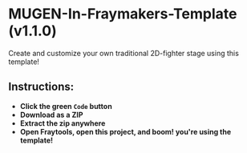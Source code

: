 # MUGEN-In-Fraymakers-Template (v1.1.0)

Create and customize your own traditional 2D-fighter stage using this template!

## Instructions:
- **Click the green `Code` button**
- **Download as a ZIP**
- **Extract the zip anywhere**
- **Open Fraytools, open this project, and boom! you're using the template!**
